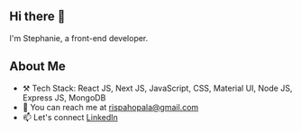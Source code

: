 ## Hi there 👋
I'm Stephanie, a front-end developer.


## About Me
- ⚒️ Tech Stack: React JS, Next JS, JavaScript, CSS, Material UI, Node JS, Express JS, MongoDB 
- 📩 You can reach me at rispahopala@gmail.com
- 📫 Let's connect [LinkedIn](https://www.linkedin.com/in/stephanie-opala-902252182/)



